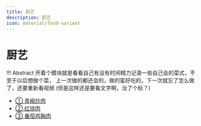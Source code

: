```yaml
---
title: 厨艺
description: 厨艺
icon: material/food-variant
---
```


# 厨艺

!!! Abstract
    开着个模块就是看看自己有没有时间精力记录一些自己会的菜式，不至于以后想做个菜，
    上一次做的都还会的，做的蛮好吃的，下一次就忘了怎么做了，还要重新看视频
    (但是这样还是要看文字啊，治了个标？)

- <a class="navigation" href="青椒炒肉/">① 青椒炒肉</a>
- <a class="navigation" href="红烧肉/">② 红烧肉</a>
- <a class="navigation" href="番茄鸡胸肉/">③ 番茄鸡胸肉</a>